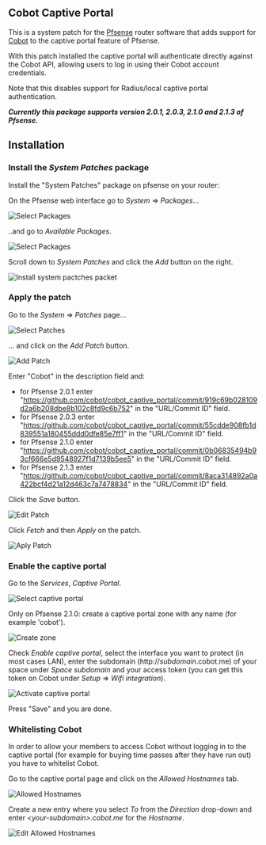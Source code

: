 ## Cobot Captive Portal

This is a system patch for the [Pfsense](http://pfsense.org) router software that adds support for [Cobot](http://cobot.me) to the captive portal feature of Pfsense.

With this patch installed the captive portal will authenticate directly against the Cobot API, allowing users to log in using their Cobot account credentials.

Note that this disables support for Radius/local captive portal authentication.

***Currently this package supports version 2.0.1, 2.0.3, 2.1.0 and 2.1.3 of Pfsense.***

## Installation


### Install the _System Patches_ package

Install the "System Patches" package on pfsense on your router:

On the Pfsense web interface go to _System_ => _Packages_...

![Select Packages](https://raw.github.com/cobot/cobot_captive_portal/master/screenshots/packages.png)

..and go to _Available Packages_.

![Select Packages](https://raw.github.com/cobot/cobot_captive_portal/master/screenshots/available_packages.png)

Scroll down to _System Patches_ and click the _Add_ button on the right.

![Install system pactches packet](https://raw.github.com/cobot/cobot_captive_portal/master/screenshots/system_patches_packet.png)

### Apply the patch

Go to the _System_ => _Patches_ page...

![Select Patches](https://raw.github.com/cobot/cobot_captive_portal/master/screenshots/patches.png)

... and click on the _Add Patch_ button.

![Add Patch](https://raw.github.com/cobot/cobot_captive_portal/master/screenshots/add_patch.png)

Enter "Cobot" in the description field and:

* for Pfsense 2.0.1 enter "https://github.com/cobot/cobot_captive_portal/commit/919c69b028109d2a6b208dbe8b102c8fd9c6b752" in the "URL/Commit ID" field.
* for Pfsense 2.0.3 enter "https://github.com/cobot/cobot_captive_portal/commit/55cdde908fb1d839551a180455ddd0dfe85e7ff1" in the "URL/Commit ID" field.
* for Pfsense 2.1.0 enter "https://github.com/cobot/cobot_captive_portal/commit/0b06835494b93cf666e5d9548927f1d7139b5ee5" in the "URL/Commit ID" field.
* for Pfsense 2.1.3 enter "https://github.com/cobot/cobot_captive_portal/commit/8aca314892a0a422bcf4d21a12d463c7a7478834" in the "URL/Commit ID" field.

Click the _Save_ button.

![Edit Patch](https://raw.github.com/cobot/cobot_captive_portal/master/screenshots/edit_patch.png)

Click _Fetch_ and then _Apply_ on the patch.

![Aply Patch](https://raw.github.com/cobot/cobot_captive_portal/master/screenshots/apply_patch.png)

### Enable the captive portal

Go to the _Services_, _Captive Portal_.

![Select captive portal](https://raw.github.com/cobot/cobot_captive_portal/master/screenshots/captive_portal.png)

Only on Pfsense 2.1.0: create a captive portal zone with any name (for example 'cobot').

![Create zone](https://raw.github.com/cobot/cobot_captive_portal/master/screenshots/captive_portal_zone.png)

Check _Enable captive portal_, select the interface you want to protect (in most cases LAN), enter the subdomain (http://_subdomain_.cobot.me) of your space under _Space subdomain_ and your access token (you can get this token on Cobot under _Setup_ => _Wifi integration_).

![Activate captive portal](https://raw.github.com/cobot/cobot_captive_portal/master/screenshots/edit_captive_portal.png)

Press "Save" and you are done.

### Whitelisting Cobot

In order to allow your members to access Cobot without logging in to the captive portal (for example for buying time passes after they have run out) you have to whitelist Cobot.

Go to the captive portal page and click on the _Allowed Hostnames_ tab.

![Allowed Hostnames](https://raw.github.com/cobot/cobot_captive_portal/master/screenshots/captive_portal_allowed_hostnames.png)

Create a new entry where you select _To_ from the _Direction_ drop-down and enter _&lt;your-subdomain&gt;.cobot.me_ for the _Hostname_.

![Edit Allowed Hostnames](https://raw.github.com/cobot/cobot_captive_portal/master/screenshots/captive_portal_edit_allowed_hostnames.png)
